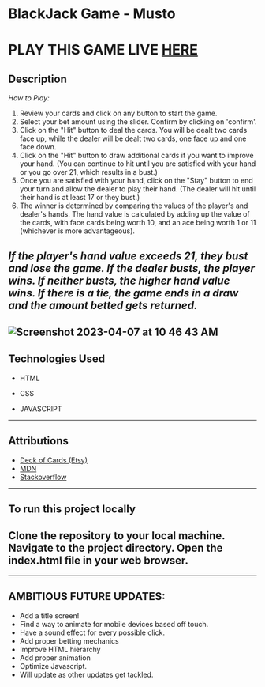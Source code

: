 # **BlackJack Game - Musto**
# **PLAY THIS GAME LIVE [HERE](https://blackjack-musto.netlify.app/)**

## Description
*How to Play:*

1. Review your cards and click on any button to start the game.
2. Select your bet amount using the slider. Confirm by clicking on 'confirm'.
3. Click on the "Hit" button to deal the cards. You will be dealt two cards face up, while the dealer will be dealt two cards, one face up and one face down.
4. Click on the "Hit" button to draw additional cards if you want to improve your hand. (You can continue to hit until you are satisfied with your hand or you go over 21, which results in a bust.)
5. Once you are satisfied with your hand, click on the "Stay" button to end your turn and allow the dealer to play their hand. (The dealer will hit until their hand is at least 17 or they bust.)
6. The winner is determined by comparing the values of the player's and dealer's hands. The hand value is calculated by adding up the value of the cards, with face cards being worth 10, and an ace being worth 1 or 11 (whichever is more advantageous).


*If the player's hand value exceeds 21, they bust and lose the game. If the dealer busts, the player wins. If neither busts, the higher hand value wins. If there is a tie, the game ends in a draw and the amount betted gets returned.*
--- 
![Screenshot 2023-04-07 at 10 46 43 AM](https://user-images.githubusercontent.com/98829614/230628483-ff084f09-bea4-49e1-ac2d-0545a45ef323.png)
---
## Technologies Used

- HTML

- CSS

- JAVASCRIPT
---
## Attributions
- [Deck of Cards (Etsy)](https://www.etsy.com/listing/1390690460/playing-card-svg-playing-card-suits-svg?click_key=4fc0fb79b96090535d5e3782bff6b1344cecefdb%3A1390690460&click_sum=3f3546e0&ref=shop_home_feat_1&pro=1&sts=1)
- [MDN](https://developer.mozilla.org/en-US/)
- [Stackoverflow](https://stackoverflow.co/)
--- 

## To run this project locally
**Clone the repository to your local machine. Navigate to the project directory. Open the index.html file in your web browser.**
---
---
## AMBITIOUS FUTURE UPDATES:
- Add a title screen!
- Find a way to animate for mobile devices based off touch.
- Have a sound effect for every possible click.
- Add proper betting mechanics
- Improve HTML hierarchy 
- Add proper animation
- Optimize Javascript.
- Will update as other updates get tackled.